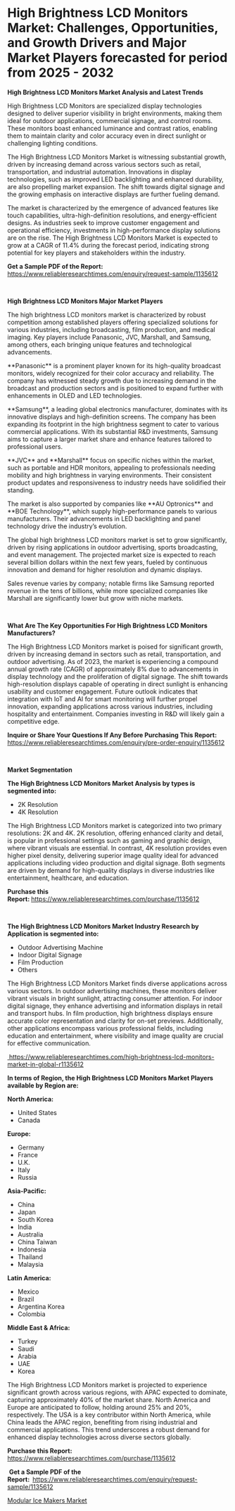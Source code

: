 <p><h1>High Brightness LCD Monitors Market: Challenges, Opportunities, and Growth Drivers and Major Market Players forecasted for period from 2025 - 2032</h1></p><p><strong>High Brightness LCD Monitors Market Analysis and Latest Trends</strong></p>
<p><p>High Brightness LCD Monitors are specialized display technologies designed to deliver superior visibility in bright environments, making them ideal for outdoor applications, commercial signage, and control rooms. These monitors boast enhanced luminance and contrast ratios, enabling them to maintain clarity and color accuracy even in direct sunlight or challenging lighting conditions. </p><p>The High Brightness LCD Monitors Market is witnessing substantial growth, driven by increasing demand across various sectors such as retail, transportation, and industrial automation. Innovations in display technologies, such as improved LED backlighting and enhanced durability, are also propelling market expansion. The shift towards digital signage and the growing emphasis on interactive displays are further fueling demand.</p><p>The market is characterized by the emergence of advanced features like touch capabilities, ultra-high-definition resolutions, and energy-efficient designs. As industries seek to improve customer engagement and operational efficiency, investments in high-performance display solutions are on the rise. The High Brightness LCD Monitors Market is expected to grow at a CAGR of 11.4% during the forecast period, indicating strong potential for key players and stakeholders within the industry.</p></p>
<p><strong>Get a Sample PDF of the Report:&nbsp;</strong> <a href="https://www.reliableresearchtimes.com/enquiry/request-sample/1135612?utm_campaign=2035&utm_medium=2&utm_source=Github&utm_content=ia&utm_term=18022025&utm_id=high-brightness-lcd-monitors">https://www.reliableresearchtimes.com/enquiry/request-sample/1135612</a></p>
<p>&nbsp;</p>
<p><strong>High Brightness LCD Monitors Major Market Players</strong></p>
<p><p>The high brightness LCD monitors market is characterized by robust competition among established players offering specialized solutions for various industries, including broadcasting, film production, and medical imaging. Key players include Panasonic, JVC, Marshall, and Samsung, among others, each bringing unique features and technological advancements.</p><p>**Panasonic** is a prominent player known for its high-quality broadcast monitors, widely recognized for their color accuracy and reliability. The company has witnessed steady growth due to increasing demand in the broadcast and production sectors and is positioned to expand further with enhancements in OLED and LED technologies.</p><p>**Samsung**, a leading global electronics manufacturer, dominates with its innovative displays and high-definition screens. The company has been expanding its footprint in the high brightness segment to cater to various commercial applications. With its substantial R&D investments, Samsung aims to capture a larger market share and enhance features tailored to professional users.</p><p>**JVC** and **Marshall** focus on specific niches within the market, such as portable and HDR monitors, appealing to professionals needing mobility and high brightness in varying environments. Their consistent product updates and responsiveness to industry needs have solidified their standing.</p><p>The market is also supported by companies like **AU Optronics** and **BOE Technology**, which supply high-performance panels to various manufacturers. Their advancements in LED backlighting and panel technology drive the industry’s evolution.</p><p>The global high brightness LCD monitors market is set to grow significantly, driven by rising applications in outdoor advertising, sports broadcasting, and event management. The projected market size is expected to reach several billion dollars within the next few years, fueled by continuous innovation and demand for higher resolution and dynamic displays.</p><p>Sales revenue varies by company; notable firms like Samsung reported revenue in the tens of billions, while more specialized companies like Marshall are significantly lower but grow with niche markets.</p></p>
<p>&nbsp;</p>
<p><strong>What Are The Key Opportunities For High Brightness LCD Monitors Manufacturers?</strong></p>
<p><p>The High Brightness LCD Monitors market is poised for significant growth, driven by increasing demand in sectors such as retail, transportation, and outdoor advertising. As of 2023, the market is experiencing a compound annual growth rate (CAGR) of approximately 8% due to advancements in display technology and the proliferation of digital signage. The shift towards high-resolution displays capable of operating in direct sunlight is enhancing usability and customer engagement. Future outlook indicates that integration with IoT and AI for smart monitoring will further propel innovation, expanding applications across various industries, including hospitality and entertainment. Companies investing in R&D will likely gain a competitive edge.</p></p>
<p><strong>Inquire or Share Your Questions If Any Before Purchasing This Report:</strong> <a href="https://www.reliableresearchtimes.com/enquiry/pre-order-enquiry/1135612?utm_campaign=2035&utm_medium=2&utm_source=Github&utm_content=ia&utm_term=18022025&utm_id=high-brightness-lcd-monitors">https://www.reliableresearchtimes.com/enquiry/pre-order-enquiry/1135612</a></p>
<p>&nbsp;</p>
<p><strong>Market Segmentation</strong></p>
<p><strong>The High Brightness LCD Monitors Market Analysis by types is segmented into:</strong></p>
<p><ul><li>2K Resolution</li><li>4K Resolution</li></ul></p>
<p><p>The High Brightness LCD Monitors market is categorized into two primary resolutions: 2K and 4K. 2K resolution, offering enhanced clarity and detail, is popular in professional settings such as gaming and graphic design, where vibrant visuals are essential. In contrast, 4K resolution provides even higher pixel density, delivering superior image quality ideal for advanced applications including video production and digital signage. Both segments are driven by demand for high-quality displays in diverse industries like entertainment, healthcare, and education.</p></p>
<p><strong>Purchase this Report:&nbsp;</strong><a href="https://www.reliableresearchtimes.com/purchase/1135612?utm_campaign=2035&utm_medium=2&utm_source=Github&utm_content=ia&utm_term=18022025&utm_id=high-brightness-lcd-monitors">https://www.reliableresearchtimes.com/purchase/1135612</a></p>
<p>&nbsp;</p>
<p><strong>The High Brightness LCD Monitors Market Industry Research by Application is segmented into:</strong></p>
<p><ul><li>Outdoor Advertising Machine</li><li>Indoor Digital Signage</li><li>Film Production</li><li>Others</li></ul></p>
<p><p>The High Brightness LCD Monitors Market finds diverse applications across various sectors. In outdoor advertising machines, these monitors deliver vibrant visuals in bright sunlight, attracting consumer attention. For indoor digital signage, they enhance advertising and information displays in retail and transport hubs. In film production, high brightness displays ensure accurate color representation and clarity for on-set previews. Additionally, other applications encompass various professional fields, including education and entertainment, where visibility and image quality are crucial for effective communication.</p></p>
<p><a href="https://www.reliableresearchtimes.com/high-brightness-lcd-monitors-market-in-global-r1135612?utm_campaign=2035&utm_medium=2&utm_source=Github&utm_content=ia&utm_term=18022025&utm_id=high-brightness-lcd-monitors">&nbsp;https://www.reliableresearchtimes.com/high-brightness-lcd-monitors-market-in-global-r1135612</a></p>
<p><strong>In terms of Region, the High Brightness LCD Monitors Market Players available by Region are:</strong></p>
<p>
    <p> <strong> North America: </strong>
        <ul>
            <li>United States</li>
            <li>Canada</li>
        </ul>
        </p> 
    <p> <strong> Europe: </strong>
        <ul>
            <li>Germany</li>
            <li>France</li>
            <li>U.K.</li>
            <li>Italy</li>
            <li>Russia</li>
        </ul>
        </p> 
    <p> <strong> Asia-Pacific: </strong>
        <ul>
            <li>China</li>
            <li>Japan</li>
            <li>South Korea</li>
            <li>India</li>
            <li>Australia</li>
            <li>China Taiwan</li>
            <li>Indonesia</li>
            <li>Thailand</li>
            <li>Malaysia</li>
        </ul>
        </p> 
    <p> <strong> Latin America: </strong>
        <ul>
            <li>Mexico</li>
            <li>Brazil</li>
            <li>Argentina Korea</li>
            <li>Colombia</li>
        </ul>
        </p> 
    <p> <strong> Middle East & Africa: </strong>
        <ul>
            <li>Turkey</li>
            <li>Saudi</li>
            <li>Arabia</li>
            <li>UAE</li>
            <li>Korea</li>
        </ul>
    </p>
    </p>
<p><p>The High Brightness LCD Monitors market is projected to experience significant growth across various regions, with APAC expected to dominate, capturing approximately 40% of the market share. North America and Europe are anticipated to follow, holding around 25% and 20%, respectively. The USA is a key contributor within North America, while China leads the APAC region, benefiting from rising industrial and commercial applications. This trend underscores a robust demand for enhanced display technologies across diverse sectors globally.</p></p>
<p><strong>Purchase this Report: </strong><a href="https://www.reliableresearchtimes.com/purchase/1135612?utm_campaign=2035&utm_medium=2&utm_source=Github&utm_content=ia&utm_term=18022025&utm_id=high-brightness-lcd-monitors">https://www.reliableresearchtimes.com/purchase/1135612</a></p>
<p>&nbsp;<strong>Get a Sample PDF of the Report:&nbsp;&nbsp;</strong><a href="https://www.reliableresearchtimes.com/enquiry/request-sample/1135612?utm_campaign=2035&utm_medium=2&utm_source=Github&utm_content=ia&utm_term=18022025&utm_id=high-brightness-lcd-monitors">https://www.reliableresearchtimes.com/enquiry/request-sample/1135612</a></p>
<p><strong></strong></p>
<p><p><a href="https://github.com/JakirUddin511/Market-Research-Report-List-1/blob/main/modular-ice-makers-market.md?utm_campaign=2035&utm_medium=2&utm_source=Github&utm_content=ia&utm_term=18022025&utm_id=high-brightness-lcd-monitors">Modular Ice Makers Market</a></p></p>